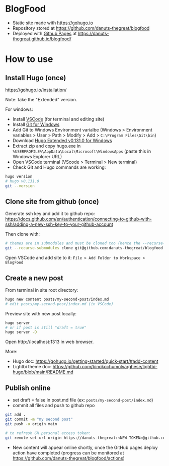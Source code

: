 # BlogFood
- Static site made with https://gohugo.io
- Repository stored at https://github.com/danuts-thegreat/blogfood
- Deployed with [Github Pages](https://pages.github.com/) at https://danuts-thegreat.github.io/blogfood/

# How to use
## Install Hugo (once)
https://gohugo.io/installation/

Note: take the "Extended" version.

For windows:
- Install [VSCode](https://code.visualstudio.com/download) (for terminal and editing site)
- Install [Git for Windows](https://git-scm.com/download/win)
- Add Git to Windows Environment varialbe (Windows > Environment variables > User > Path > Modify > Add > `C:\Program Files\Git\bin`)
- Download [Hugo Extended v0.131.0 for Windows](https://github.com/gohugoio/hugo/releases/download/v0.131.0/hugo_extended_0.131.0_windows-amd64.zip) 
- Extract zip and copy hugo.exe in `%USERPROFILE%\AppData\Local\Microsoft\WindowsApps` (paste this in Windows Explorer URL)
- Open VSCode terminal (VScode > Terminal > New terminal)
- Check Git and Hugo commands are working:
```sh
hugo version
# hugo v0.131.0
git --version
```

## Clone site from github (once)
Generate ssh key and add it to github repo: https://docs.github.com/en/authentication/connecting-to-github-with-ssh/adding-a-new-ssh-key-to-your-github-account

Then clone with:
```sh
# themes are in submodules and must be cloned too (hence the --recurse-submodules)
git --recurse-submodules clone git@github.com:danuts-thegreat/blogfood.git
```
Open VSCode and add site to it: `File > Add Folder to Workspace > BlogFood`

## Create a new post
From terminal in site root directory:
```sh
hugo new content posts/my-second-post/index.md
# edit posts/my-second-post/index.md (in VSCode)
```
Preview site with new post locally:
```sh
hugo server
# or if post is still "draft = true"
hugo server -D
```
Open http://localhost:1313 in web browser.

More: 
- Hugo doc: https://gohugo.io/getting-started/quick-start/#add-content
- Lightbi theme doc: https://github.com/binokochumolvarghese/lightbi-hugo/blob/main/README.md


## Publish online
- set draft = false in post.md file (ex: `posts/my-second-post/index.md`)
- commit all files and push to github repo
```sh
git add . 
git commit -m "my second post"
git push -u origin main

# to refresh GH personal access token:
git remote set-url origin https://danuts-thegreat:<NEW TOKEN>@github.com/danuts-thegreat/blogfood.git
```
- New content will appear online shortly, once the GitHub pages deploy action have completed (progress can be monitored at https://github.com/danuts-thegreat/blogfood/actions)



